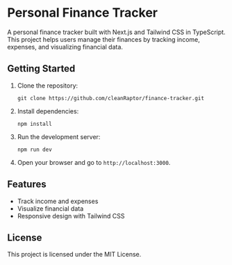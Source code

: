 # Personal Finance Tracker

A personal finance tracker built with Next.js and Tailwind CSS in TypeScript. This project helps users manage their finances by tracking income, expenses, and visualizing financial data.

## Getting Started

1. Clone the repository:
    ```
    git clone https://github.com/cleanRaptor/finance-tracker.git
    ```

2. Install dependencies:
    ```
    npm install
    ```

3. Run the development server:
    ```
    npm run dev
    ```

4. Open your browser and go to `http://localhost:3000`.

## Features

- Track income and expenses
- Visualize financial data
- Responsive design with Tailwind CSS

## License

This project is licensed under the MIT License.
